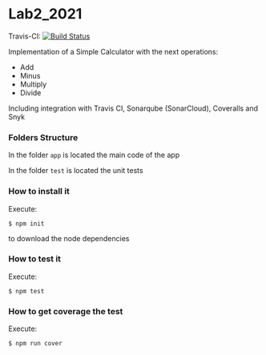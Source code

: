 # Lab2_2021

Travis-CI: [![Build Status](https://travis-ci.org/juangrajalesu/Lab2_2021.svg?branch=main)](https://travis-ci.org/juangrajalesu/Lab2_2021)

Implementation of a Simple Calculator with the next operations:

* Add
* Minus
* Multiply
* Divide

Including integration with Travis CI, Sonarqube (SonarCloud), Coveralls and Snyk

### Folders Structure

In the folder `app` is located the main code of the app

In the folder `test` is located the unit tests

### How to install it

Execute:

```shell
$ npm init
```
to download the node dependencies

### How to test it

Execute:

```shell
$ npm test
```

### How to get coverage the test

Execute:

```shell
$ npm run cover
```
